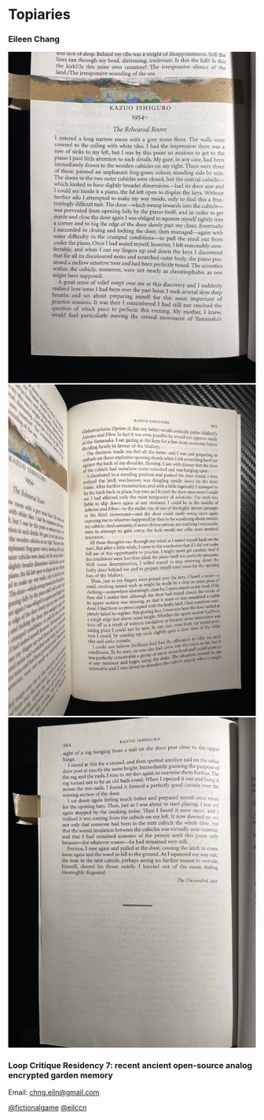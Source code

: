# Topiaries
### Eileen Chang 

![alt text](https://github.com/eilccn/topiaries-info/blob/main/flowers/therehearsalroom-1.jpg)
![alt text](https://github.com/eilccn/topiaries-info/blob/main/flowers/therehearsalroom-2.jpg)
![alt text](https://github.com/eilccn/topiaries-info/blob/main/flowers/therehearsalroom-3.jpg)

### Loop Critique Residency 7: recent ancient open-source analog encrypted garden memory

Email: chng.eiln@gmail.com

[@fictionalgame](https://twitter.com/fictionalgame) [@eilccn](https://eilccn.itch.io/garden-of-loom)





